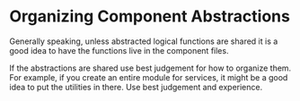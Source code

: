 # Organizing Component Abstractions

Generally speaking, unless abstracted logical functions are shared it is a good idea to have the functions live in the component files. 

If the abstractions are shared use best judgement for how to organize them. For example, if you create an entire module for services, it might be a good idea to put the utilities in there. Use best judgement and experience.